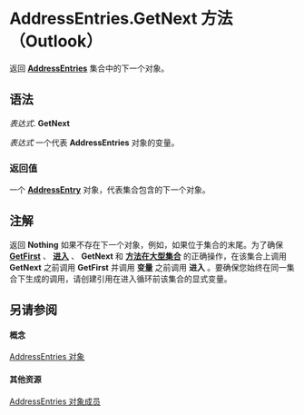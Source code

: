
# AddressEntries.GetNext 方法 （Outlook）

返回  **[AddressEntries](db91b717-07c6-d1f2-c545-b766ee1f0c6b.md)** 集合中的下一个对象。


## 语法

 _表达式_. **GetNext**

 _表达式_ 一个代表 **AddressEntries** 对象的变量。


### 返回值

一个  **[AddressEntry](d4a0a85e-8bab-bc56-57bc-d70c3c570c8e.md)** 对象，代表集合包含的下一个对象。


## 注解

返回 **Nothing** 如果不存在下一个对象，例如，如果位于集合的末尾。为了确保 **[GetFirst](f8f03b6e-d79e-09b5-2f75-6886e699a4b3.md)** 、 **[进入](22b54c0f-5167-ac76-0cff-7ee4a142e1b3.md)** 、 **GetNext** 和 **[方法在大型集合](3d5aa211-212e-9a97-58aa-47d4447c9f47.md)** 的正确操作，在该集合上调用 **GetNext** 之前调用 **GetFirst** 并调用 **变量** 之前调用 **进入** 。要确保您始终在同一集合下生成的调用，请创建引用在进入循环前该集合的显式变量。


## 另请参阅


#### 概念


[AddressEntries 对象](db91b717-07c6-d1f2-c545-b766ee1f0c6b.md)
#### 其他资源


[AddressEntries 对象成员](1a38c073-06f9-06ad-4483-21ad59143f14.md)